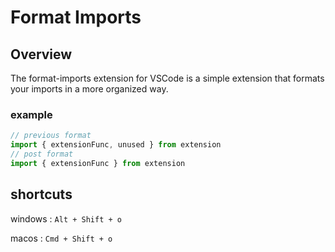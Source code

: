 # Format Imports

## Overview
The format-imports extension for VSCode is a simple extension that formats your imports in a more organized way.

### example
```ts
// previous format
import { extensionFunc, unused } from extension
// post format
import { extensionFunc } from extension
```


## shortcuts

windows : `Alt + Shift + o`

macos : `Cmd + Shift + o`
